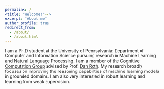 ```yaml
---
permalink: /
<title: "Welcome!"-->
excerpt: "About me"
author_profile: true
redirect_from: 
  - /about/
  - /about.html
---
```


I am a Ph.D student at the University of Pennsylvania: Department of Computer and Information Science pursuing research in Machine Learning and Natural Language Processing. I am a member of the [Cognitive Computation Group](https://cogcomp.seas.upenn.edu/) advised by Prof. [Dan Roth](https://www.cis.upenn.edu/~danroth/). My research broadly focuses on improving the reasoning capabilities of machine learning models in grounded domains. I am also very interested in robust learning and learning from weak supervision.
